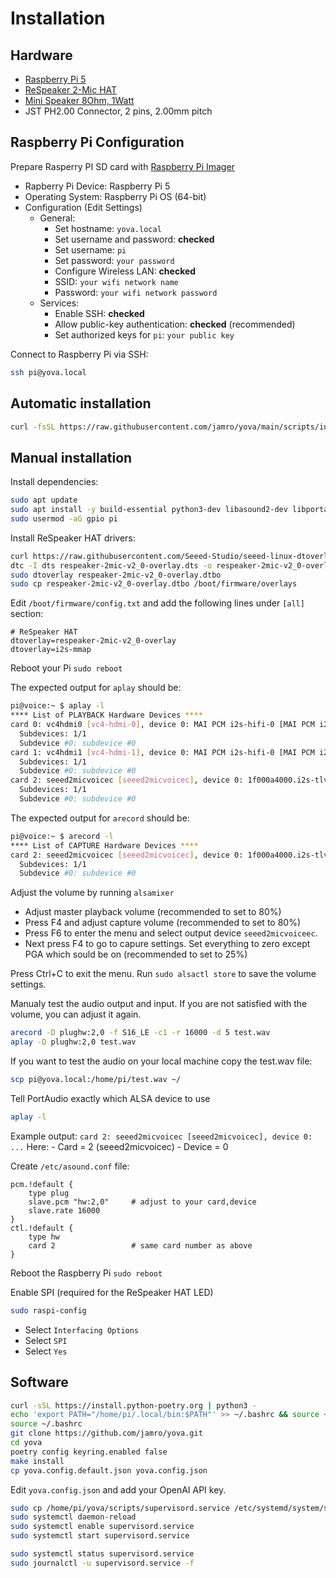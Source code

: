 # Installation

## Hardware

- [Raspberry Pi 5](https://www.raspberrypi.com/products/raspberry-pi-5/)
- [ReSpeaker 2-Mic HAT](https://www.seeedstudio.com/ReSpeaker-2-Mics-Pi-HAT.html)
- [Mini Speaker 8Ohm, 1Watt](https://www.adafruit.com/product/4227?srsltid=AfmBOorOZtwiBuU8zXa5sDeZ4aSFk7Tloh-Bxvi2tBpuQOI0XpLW2rrd)
- JST PH2.00 Connector, 2 pins, 2.00mm pitch

## Raspberry Pi Configuration

Prepare Rasperry PI SD card with [Raspberry Pi Imager](https://www.raspberrypi.com/software/)
- Rapberry Pi Device: Raspberry Pi 5
- Operating System: Raspberry Pi OS (64-bit)
- Configuration (Edit Settings)
  - General:
    - Set hostname: `yova.local`
    - Set username and password: **checked**
    - Set username: `pi`
    - Set password: `your password`
    - Configure Wireless LAN: **checked**
    - SSID: `your wifi network name`
    - Password: `your wifi network password`
  - Services:
    - Enable SSH: **checked**
    - Allow public-key authentication: **checked** (recommended)
    - Set authorized keys for `pi`: `your public key`

Connect to Raspberry Pi via SSH:
```bash
ssh pi@yova.local
```

## Automatic installation

```bash
curl -fsSL https://raw.githubusercontent.com/jamro/yova/main/scripts/install.sh -o install.sh && bash install.sh
```

## Manual installation

Install dependencies:
```bash
sudo apt update
sudo apt install -y build-essential python3-dev libasound2-dev libportaudio2 portaudio19-dev libportaudiocpp0 libjack-jackd2-dev python3-rpi-lgpio
sudo usermod -aG gpio pi
```


Install ReSpeaker HAT drivers:
```bash
curl https://raw.githubusercontent.com/Seeed-Studio/seeed-linux-dtoverlays/refs/heads/master/overlays/rpi/respeaker-2mic-v2_0-overlay.dts -o respeaker-2mic-v2_0-overlay.dts
dtc -I dts respeaker-2mic-v2_0-overlay.dts -o respeaker-2mic-v2_0-overlay.dtbo
sudo dtoverlay respeaker-2mic-v2_0-overlay.dtbo
sudo cp respeaker-2mic-v2_0-overlay.dtbo /boot/firmware/overlays
```

Edit `/boot/firmware/config.txt` and add the following lines under `[all]` section:
```
# ReSpeaker HAT
dtoverlay=respeaker-2mic-v2_0-overlay
dtoverlay=i2s-mmap
```

Reboot your Pi `sudo reboot`

The expected output for `aplay` should be:

```bash
pi@voice:~ $ aplay -l
**** List of PLAYBACK Hardware Devices ****
card 0: vc4hdmi0 [vc4-hdmi-0], device 0: MAI PCM i2s-hifi-0 [MAI PCM i2s-hifi-0]
  Subdevices: 1/1
  Subdevice #0: subdevice #0
card 1: vc4hdmi1 [vc4-hdmi-1], device 0: MAI PCM i2s-hifi-0 [MAI PCM i2s-hifi-0]
  Subdevices: 1/1
  Subdevice #0: subdevice #0
card 2: seeed2micvoicec [seeed2micvoicec], device 0: 1f000a4000.i2s-tlv320aic3x-hifi tlv320aic3x-hifi-0 [1f000a4000.i2s-tlv320aic3x-hifi tlv320aic3x-hifi-0]
  Subdevices: 1/1
  Subdevice #0: subdevice #0
```

The expected output for `arecord` should be:

```bash
pi@voice:~ $ arecord -l
**** List of CAPTURE Hardware Devices ****
card 2: seeed2micvoicec [seeed2micvoicec], device 0: 1f000a4000.i2s-tlv320aic3x-hifi tlv320aic3x-hifi-0 [1f000a4000.i2s-tlv320aic3x-hifi tlv320aic3x-hifi-0]
  Subdevices: 1/1
  Subdevice #0: subdevice #0
```

Adjust the volume by running `alsamixer`
- Adjust master playback volume (recommended to set to 80%)
- Press F4 and adjust capture volume (recommended to set to 80%)
- Press F6 to enter the menu and select output device `seeed2micvoiceec`. 
- Next press F4 to go to capure settings. Set everything to zero except PGA which sould be on (recommended to set to 25%)

Press Ctrl+C to exit the menu. Run `sudo alsactl store` to save the volume settings.

Manualy test the audio output and input. If you are not satisfied with the volume, you can adjust it again.

```bash
arecord -D plughw:2,0 -f S16_LE -c1 -r 16000 -d 5 test.wav
aplay -D plughw:2,0 test.wav
```

If you want to test the audio on your local machine copy the test.wav file:
```bash
scp pi@yova.local:/home/pi/test.wav ~/
```


Tell PortAudio exactly which ALSA device to use 

```bash
aplay -l
```

Example output: `card 2: seeed2micvoicec [seeed2micvoicec], device 0: ...`
Here:
	-	Card = 2 (seeed2micvoicec)
	-	Device = 0

Create `/etc/asound.conf` file:

```
pcm.!default {
    type plug
    slave.pcm "hw:2,0"     # adjust to your card,device
    slave.rate 16000       
}
ctl.!default {
    type hw
    card 2                 # same card number as above
}
```

Reboot the Raspberry Pi `sudo reboot`


Enable SPI (required for the ReSpeaker HAT LED)
```bash
sudo raspi-config
```
- Select `Interfacing Options`
- Select `SPI`
- Select `Yes`

## Software

```bash
curl -sSL https://install.python-poetry.org | python3 -
echo 'export PATH="/home/pi/.local/bin:$PATH"' >> ~/.bashrc && source ~/.bashrc
source ~/.bashrc
git clone https://github.com/jamro/yova.git
cd yova
poetry config keyring.enabled false
make install
cp yova.config.default.json yova.config.json
```

Edit `yova.config.json` and add your OpenAI API key.

```bash
sudo cp /home/pi/yova/scripts/supervisord.service /etc/systemd/system/supervisord.service
sudo systemctl daemon-reload
sudo systemctl enable supervisord.service
sudo systemctl start supervisord.service

sudo systemctl status supervisord.service
sudo journalctl -u supervisord.service -f
```
